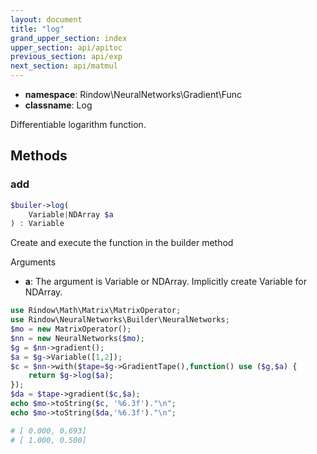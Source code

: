 ```yaml
---
layout: document
title: "log"
grand_upper_section: index
upper_section: api/apitoc
previous_section: api/exp
next_section: api/matmul
---
```


- **namespace**: Rindow\NeuralNetworks\Gradient\Func
- **classname**: Log

Differentiable logarithm function.

Methods
-------

### add
```php
$builer->log(
    Variable|NDArray $a
) : Variable
```
Create and execute the function in the builder method

Arguments

- **a**: The argument is Variable or NDArray. Implicitly create Variable for NDArray.


```php
use Rindow\Math\Matrix\MatrixOperator;
use Rindow\NeuralNetworks\Builder\NeuralNetworks;
$mo = new MatrixOperator();
$nn = new NeuralNetworks($mo);
$g = $nn->gradient();
$a = $g->Variable([1,2]);
$c = $nn->with($tape=$g->GradientTape(),function() use ($g,$a) {
    return $g->log($a);
});
$da = $tape->gradient($c,$a);
echo $mo->toString($c, '%6.3f')."\n";
echo $mo->toString($da,'%6.3f')."\n";

# [ 0.000, 0.693]
# [ 1.000, 0.500]

```
